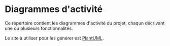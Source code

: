 # Diagrammes d'activité
Ce répertoire contient les diagrammes d'activité du projet, chaqun décrivant une ou plusieurs fonctionnalités.

Le site à utiliser pour les générer est [PlantUML](http://www.plantuml.com/plantuml/uml/TO_1IWCn48RlynJZoUx5cnvs4GihtaIn3x2asnyRccIMoQJw-2PbGKJD8J0V7zymssnEhSH0rq-IPlEIaWlUmBSCuplk-HLgQ8CYrp-N1Nhs6KKvIgfgKQ9yycbnwc9ZCXzL8jYqWEYoWVfHKi9dxKymjmyU3mFrB-MiNgUTp2TO0r2z7-NI5RrHkCEc6-ZZw0Du0zMEVURDLKJExXtJAav1idN4zVrADlXF5kcmbl_kzJkJPO7oc-p5XdP3V5uROrLGqIFcTjXitzeFDhe8TGDbauMsTME9uGi0).

